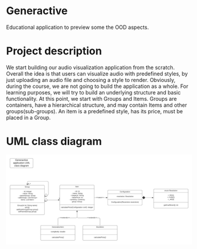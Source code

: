 # Generactive
Educational application to preview some the OOD aspects.

# Project description
We start building our audio visualization application from the scratch. Overall the idea is that users can visualize audio with predefined styles, by just uploading an audio file and choosing a style to render. Obviously, during the course, we are not going to build the application as a whole. For learning purposes, we will try to build an underlying structure and basic functionality.
At this point, we start with Groups and Items.
Groups are containers, have a hierarchical structure, and may contain Items and other groups(sub-groups).
An item is a predefined style, has its price, must be placed in a Group.

# UML class diagram
![UML class diagram](https://github.com/andranikkhandanyan/Generactive/raw/main/uml_diagram.png)
